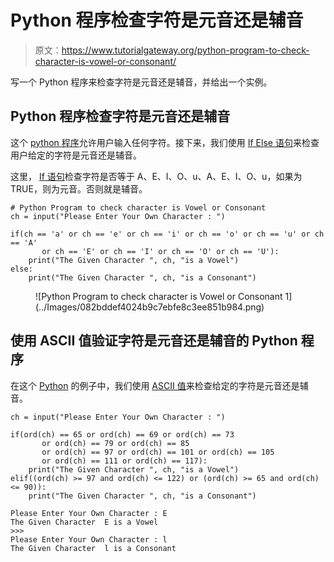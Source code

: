 # Python 程序检查字符是元音还是辅音

> 原文：<https://www.tutorialgateway.org/python-program-to-check-character-is-vowel-or-consonant/>

写一个 Python 程序来检查字符是元音还是辅音，并给出一个实例。

## Python 程序检查字符是元音还是辅音

这个 [python 程序](https://www.tutorialgateway.org/python-programming-examples/)允许用户输入任何字符。接下来，我们使用 [If Else 语句](https://www.tutorialgateway.org/python-if-else/)来检查用户给定的字符是元音还是辅音。

这里， [If 语句](https://www.tutorialgateway.org/python-if-statement/)检查字符是否等于 A、E、I、O、u、A、E、I、O、u，如果为 TRUE，则为元音。否则就是辅音。

```
# Python Program to check character is Vowel or Consonant
ch = input("Please Enter Your Own Character : ")

if(ch == 'a' or ch == 'e' or ch == 'i' or ch == 'o' or ch == 'u' or ch == 'A'
       or ch == 'E' or ch == 'I' or ch == 'O' or ch == 'U'):
    print("The Given Character ", ch, "is a Vowel")
else:
    print("The Given Character ", ch, "is a Consonant")
```

<figure class="wp-block-image">![Python Program to check character is Vowel or Consonant 1](../Images/082bddef4024b9c7ebfe8c3ee851b984.png)</figure>

## 使用 ASCII 值验证字符是元音还是辅音的 Python 程序

在这个 [Python](https://www.tutorialgateway.org/python-tutorial/) 的例子中，我们使用 [ASCII 值](https://www.tutorialgateway.org/ascii-table/)来检查给定的字符是元音还是辅音。

```
ch = input("Please Enter Your Own Character : ")

if(ord(ch) == 65 or ord(ch) == 69 or ord(ch) == 73
       or ord(ch) == 79 or ord(ch) == 85
       or ord(ch) == 97 or ord(ch) == 101 or ord(ch) == 105
       or ord(ch) == 111 or ord(ch) == 117):
    print("The Given Character ", ch, "is a Vowel")
elif((ord(ch) >= 97 and ord(ch) <= 122) or (ord(ch) >= 65 and ord(ch) <= 90)):
    print("The Given Character ", ch, "is a Consonant")
```

```
Please Enter Your Own Character : E
The Given Character  E is a Vowel
>>> 
Please Enter Your Own Character : l
The Given Character  l is a Consonant
```